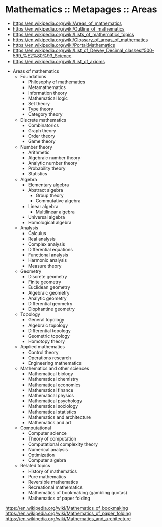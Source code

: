 # Mathematics :: Metapages :: Areas

- https://en.wikipedia.org/wiki/Areas_of_mathematics
- https://en.wikipedia.org/wiki/Outline_of_mathematics
- https://en.wikipedia.org/wiki/Lists_of_mathematics_topics
- https://en.wikipedia.org/wiki/Glossary_of_areas_of_mathematics
- https://en.wikipedia.org/wiki/Portal:Mathematics
- https://en.wikipedia.org/wiki/List_of_Dewey_Decimal_classes#500-599_%E2%80%93_Science
- https://en.wikipedia.org/wiki/List_of_axioms


* Areas of mathematics
  * Foundations
    - Philosophy of mathematics
    - Metamathematics
    - Information theory
    - Mathematical logic
    - Set theory
    - Type theory
    - Category theory
  * Discrete mathematics
    - Combinatorics
    - Graph theory
    - Order theory
    - Game theory
  * Number theory
    - Arithmetic
    - Algebraic number theory
    - Analytic number theory
    - Probability theory
    - Statistics
  * Algebra
    - Elementary algebra
    - Abstract algebra
      - Group theory
      - Commutative algebra
    - Linear algebra
      - Multilinear algebra
    - Universal algebra
    - Homological algebra
  * Analysis
    - Calculus
    - Real analysis
    - Complex analysis
    - Differential equations
    - Functional analysis
    - Harmonic analysis
    - Measure theory
  * Geometry
    - Discrete geometry
    - Finite geometry
    - Euclidean geometry
    - Algebraic geometry
    - Analytic geometry
    - Differential geometry
    - Diophantine geometry
  * Topology
    - General topology
    - Algebraic topology
    - Differential topology
    - Geometric topology
    - Homotopy theory
  * Applied mathematics
    - Control theory
    - Operations research
    - Engineering mathematics
  * Mathematics and other sciences
    - Mathematical biology
    - Mathematical chemistry
    - Mathematical economics
    - Mathematical finance
    - Mathematical physics
    - Mathematical psychology
    - Mathematical sociology
    - Mathematical statistics
    - Mathematics and architecture
    - Mathematics and art
  * Computational
    - Computer science
    - Theory of computation
    - Computational complexity theory
    - Numerical analysis
    - Optimization
    - Computer algebra
  * Related topics
    - History of mathematics
    - Pure mathematics
    - Reversible mathematics
    - Recreational mathematics
    - Mathematics of bookmaking (gambling quotas)
    - Mathematics of paper folding


https://en.wikipedia.org/wiki/Mathematics_of_bookmaking
https://en.wikipedia.org/wiki/Mathematics_of_paper_folding
https://en.wikipedia.org/wiki/Mathematics_and_architecture
